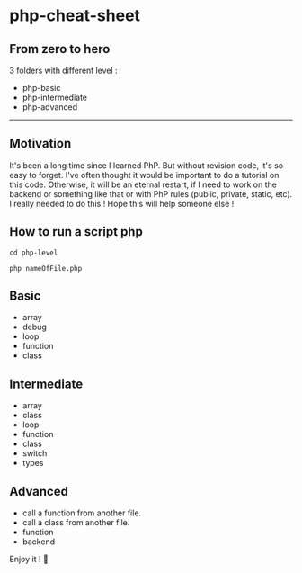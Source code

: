 # php-cheat-sheet

## From zero to hero

3 folders with different level :

- php-basic
- php-intermediate
- php-advanced

---

## Motivation

It's been a long time since I learned PhP. But without revision code, it's so easy to forget.
I've often thought it would be important to do a tutorial on this code. Otherwise, it will be an eternal restart, if I need to work on the backend or something like that or with PhP rules (public, private, static, etc).
I really needed to do this ! Hope this will help someone else !

## How to run a script php

`cd php-level`

`php nameOfFile.php`

## Basic

- array
- debug
- loop
- function
- class

## Intermediate

- array
- class
- loop
- function
- class
- switch
- types

## Advanced

- call a function from another file.
- call a class from another file.
- function
- backend

Enjoy it ! :koala: